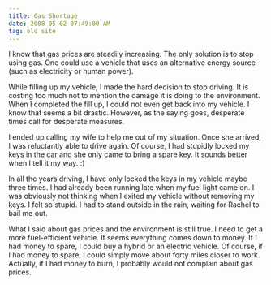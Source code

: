 ```yaml
---
title: Gas Shortage
date: 2008-05-02 07:49:00 AM
tag: old site
---
```


I know that gas prices are steadily increasing. The only solution is to stop using gas. One could use a vehicle that uses an alternative energy source (such as electricity or human power).

While filling up my vehicle, I made the hard decision to stop driving. It is costing too much not to mention the damage it is doing to the environment. When I completed the fill up, I could not even get back into my vehicle. I know that seems a bit drastic. However, as the saying goes, desperate times call for desperate measures.

I ended up calling my wife to help me out of my situation. Once she arrived, I was reluctantly able to drive again. Of course, I had stupidly locked my keys in the car and she only came to bring a spare key. It sounds better when I tell it my way. :)

In all the years driving, I have only locked the keys in my vehicle maybe three times. I had already been running late when my fuel light came on. I was obviously not thinking when I exited my vehicle without removing my keys. I felt so stupid. I had to stand outside in the rain, waiting for Rachel to bail me out.

What I said about gas prices and the environment is still true. I need to get a more fuel-efficient vehicle. It seems everything comes down to money. If I had money to spare, I could buy a hybrid or an electric vehicle. Of course, if I had money to spare, I could simply move about forty miles closer to work. Actually, if I had money to burn, I probably would not complain about gas prices.
